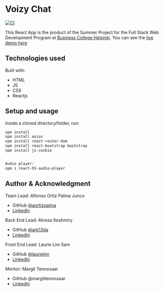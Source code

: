 # Voizy Chat

[![CI](https://github.com/bch-voizy-chat/voizy-chat-client-side/actions/workflows/main.yml/badge.svg)](https://github.com/bch-voizy-chat/voizy-chat-client-side/actions/workflows/main.yml)

This React App is the product of the Summer Project for the Full Stack Web Development Program at [Business College Helsinki](//en.bc.fi/qualifications/full-stack-web-developer-program/). You can see the [live demo here](//voizy-chat.web.app/)

## Technologies used

Built with:

- HTML
- JS
- CSS
- Reactjs

## Setup and usage

Inside a cloned directory/folder, run:

```bash
npm install
npm install axios
npm install react-router-dom
npm install react-bootstrap bootstrap
npm install js-cookie


Audio player:
npm i react-h5-audio-player
```

## Author & Acknowledgment

Team Lead: Alfonso Ortiz Palma Junco

- GitHub [@aortizpalma](//github.com/aortizpalma)
- [LinkedIn](//www.linkedin.com/in/ortizpalma/)

Back End Lead: Alireza Keshmiry

- GitHub [@ark13da](//github.com/ark13da)
- [LinkedIn](//www.linkedin.com/in/alireza-keshmiry-63193979/)

Front End Lead: Laurie Lim Sam

- GitHub [@laurielim](//github.com/laurielim)
- [LinkedIn](//www.linkedin.com/in/laurielim/)

Mentor: Margit Tennosaar

- GitHub @margittennosaar
- [LinkedIn](//www.linkedin.com/in/margittennosaar/)

